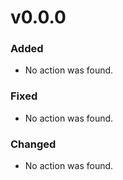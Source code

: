 # v0.0.0

### Added
- No action was found.

### Fixed
- No action was found.

### Changed
- No action was found.
